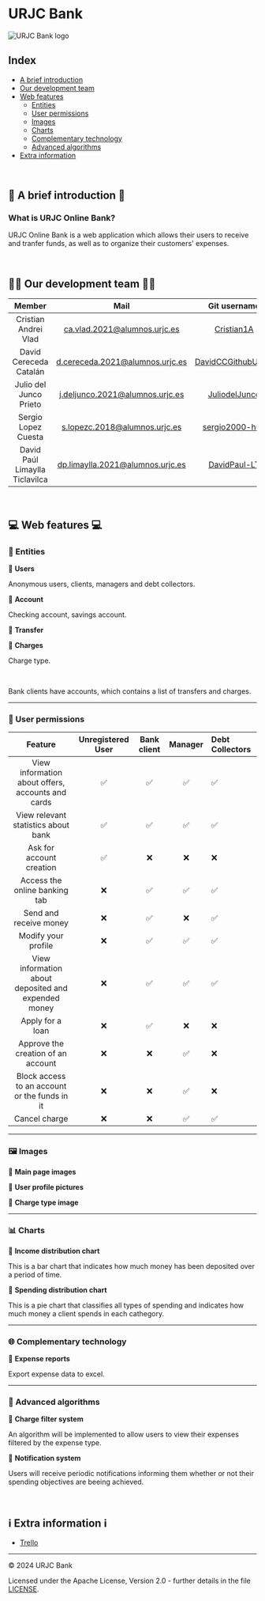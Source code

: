 # URJC Bank

![URJC Bank logo](URL_de_la_imagen)


<h2>Index</h2>

- [A brief introduction](#intro)
- [Our development team](#dev_team)
- [Web features](#web_features)
    - [Entities](#web_entities)
    - [User permissions](#web_permissons)
    - [Images](#web_images)
    - [Charts](#web_charts)
    - [Complementary technology](#web_comp_tech)
    - [Advanced algorithms](#web_algos)
- [Extra information](#extra_info)

<br>

<h2 id="intro">📖 A brief introduction 📖</h2>
<h3>What is URJC Online Bank?</h3>

URJC Online Bank is a web application which allows their users to receive and tranfer funds, as well as to organize their customers' expenses.


<br>
<h2 id="dev_team">👩‍💻 Our development team 👨‍💻</h2>

| Member | Mail | Git username |
|:-:|:-:|:-:|
|Cristian Andrei Vlad|ca.vlad.2021@alumnos.urjc.es|[Cristian1A](https://github.com/Cristian1A)|
|David Cereceda Catalán|d.cereceda.2021@alumnos.urjc.es| [DavidCCGithubURJC](https://github.com/https://github.com/DavidCCGithubURJC)|
|Julio del Junco Prieto|j.deljunco.2021@alumnos.urjc.es|[JuliodelJunco](https://github.com/JuliodelJunco)|
|Sergio Lopez Cuesta|s.lopezc.2018@alumnos.urjc.es|[sergio2000-hub](https://github.com/sergio2000-hub)|
|David Paúl Limaylla Ticlavilca|dp.limaylla.2021@alumnos.urjc.es|[DavidPaul-LT](https://github.com/DavidPaul-LT)|

<br>

<h2 id="web_features">💻 Web features 💻</h2>

<h3 id="web_entities">🤖 Entities</h3>

🔸 **Users**

Anonymous users, clients, managers and debt collectors.

🔸 **Account**

Checking account, savings account.

🔸 **Transfer**



🔸 **Charges**

Charge type.

<br>

Bank clients have accounts, which contains a list of transfers and charges.

<hr>

<h3 id="web_permissons">🔐 User permissions</h3>

| Feature | Unregistered User | Bank client | Manager | Debt Collectors|
|:-:|:-:|:-:|:-:|:--|
|View information about offers, accounts and cards|✅|✅|✅|✅|
|View relevant statistics about bank |✅|✅|✅|✅|
|Ask for account creation|✅|❌|❌|❌|
|Access the online banking tab|❌|✅|✅|✅|
|Send and receive money|❌|✅|❌|✅|
|Modify your profile|❌|✅|✅|✅|
|View information about deposited and expended money|❌|✅|✅|✅|
|Apply for a loan|❌|✅|❌|❌|
|Approve the creation of an account|❌|❌|✅|❌|
|Block access to an account or the funds in it|❌|❌|✅|❌|
|Cancel charge|❌|❌|✅|✅|


<hr>

<h3 id="web_images">🖼️ Images</h3>

🔸 **Main page images**

🔸 **User profile pictures**

🔸 **Charge type image**



<hr>

<h3 id="web_charts">📊 Charts</h3>

🔸 **Income distribution chart**

This is a bar chart that indicates how much money has been deposited over a period of time.

🔸 **Spending distribution chart**

This is a pie chart that classifies all types of spending and indicates how much money a client spends in each cathegory.

<hr>

<h3 id="web_comp_tech">🌐 Complementary technology</h3>

🔸 **Expense reports**

Export expense data to excel.

<hr>

<h3 id="web_algos">🧠 Advanced algorithms</h3>

🔸 **Charge filter system**

An algorithm will be implemented to allow users to view their expenses filtered by the expense type.

🔸 **Notification system**

Users will receive periodic notifications informing them whether or not their spending objectives are beeing achieved.

<br>

<h2 id="extra_info">ℹ️ Extra information ℹ️</h2>

- [Trello](https://trello.com/invite/b/PW1FfBkP/ATTId4a806084d0f2dd12b2aadb8a2c63124254B3C8F/daw-grupo-4)

---

© 2024 URJC Bank

Licensed under the Apache License, Version 2.0 - further details in the file [LICENSE](LICENSE).
